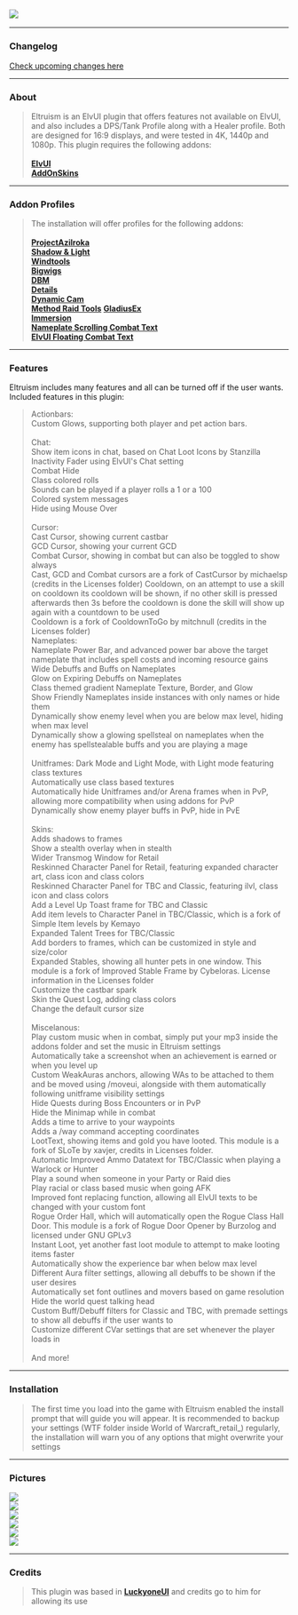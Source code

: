 ### [![](https://img.shields.io/badge/Eltruism-Join-steelblue.svg?longCache=true?style=flat-square&logo=discord)](https://discord.gg/cXfA56gmYW)
___
### Changelog
[Check upcoming changes here](https://github.com/eltreum0/eltruism/blob/main/Changelog.md)
___
### About
> Eltruism is an ElvUI plugin that offers features not available on ElvUI, and also includes a DPS/Tank Profile along with a Healer profile. Both are designed for 16:9 displays, and were tested in 4K, 1440p and 1080p. This plugin requires the following addons:\
 \
**[ElvUI](https://www.tukui.org/download.php/ui=elvui)** \
**[AddOnSkins](https://www.curseforge.com/wow/addons/addonskins)**
___
### Addon Profiles
> The installation will offer profiles for the following addons:\
 \
**[ProjectAzilroka](https://www.curseforge.com/wow/addons/projectazilroka)**\
**[Shadow & Light](https://www.tukui.orgaddons.php?id=38)** \
**[Windtools](https://www.curseforge.com/wow/addons/elvui-windtools)** \
**[Bigwigs](https://www.curseforge.com/wow/addons/big-wigs)** \
**[DBM](https://www.curseforge.com/wow/addons/deadly-boss-mods)** \
**[Details](https://www.curseforge.com/wow/addons/details)** \
**[Dynamic Cam](https://www.curseforge.com/wow/addons/dynamiccam)** \
**[Method Raid Tools](https://www.curseforge.com/wow/addons/method-raid-tools)**
**[GladiusEx](https://www.curseforge.com/wow/addons/gladiusex)** \
**[Immersion](https://www.curseforge.com/wow/addons/immersion)** \
**[Nameplate Scrolling Combat Text](https://www.curseforge.com/wow/addons/nameplate-scrolling-combat-text)** \
**[ElvUI Floating Combat Text](https://www.tukui.org/addons.php?id=137)** 
___
### Features
Eltruism includes many features and all can be turned off if the user wants. Included features in this plugin:

>Actionbars:\
Custom Glows, supporting both player and pet action bars.\
\
>Chat:\
Show item icons in chat, based on Chat Loot Icons by Stanzilla\
Inactivity Fader using ElvUI's Chat setting\
Combat Hide\
Class colored rolls\
Sounds can be played if a player rolls a 1 or a 100\
Colored system messages\
Hide using Mouse Over\
\
>Cursor:\
Cast Cursor, showing current castbar\
GCD Cursor, showing your current GCD\
Combat Cursor, showing in combat but can also be toggled to show always\
Cast, GCD and Combat cursors are a fork of CastCursor by michaelsp (credits in the Licenses folder)
Cooldown, on an attempt to use a skill on cooldown its cooldown will be shown, if no other skill is pressed afterwards then 3s before the cooldown is done the 
skill will show up again with a countdown to be used\
Cooldown is a fork of CooldownToGo by mitchnull (credits in the Licenses folder)
\
>Nameplates:\
Nameplate Power Bar, and advanced power bar above the target nameplate that includes spell costs and incoming resource gains\
Wide Debuffs and Buffs on Nameplates\
Glow on Expiring Debuffs on Nameplates\
Class themed gradient Nameplate Texture, Border, and Glow\
Show Friendly Nameplates inside instances with only names or hide them\
Dynamically show enemy level when you are below max level, hiding when max level\
Dynamically show a glowing spellsteal on nameplates when the enemy has spellstealable buffs and you are playing a mage\
\
>Unitframes:
Dark Mode and Light Mode, with Light mode featuring class textures\
Automatically use class based textures\
Automatically hide Unitframes and/or Arena frames when in PvP, allowing more compatibility when using addons for PvP\
Dynamically show enemy player buffs in PvP, hide in PvE\
\
Skins:\
Adds shadows to frames\
Show a stealth overlay when in stealth\
Wider Transmog Window for Retail\
Reskinned Character Panel for Retail, featuring expanded character art, class icon and class colors\
Reskinned Character Panel for TBC and Classic, featuring ilvl, class icon and class colors\
Add a Level Up Toast frame for TBC and Classic\
Add item levels to Character Panel in TBC/Classic, which is a fork of Simple Item levels by Kemayo\
Expanded Talent Trees for TBC/Classic\
Add borders to frames, which can be customized in style and size/color\
Expanded Stables, showing all hunter pets in one window. This module is a fork of Improved Stable Frame by Cybeloras. License information in the Licenses folder\
Customize the castbar spark\
Skin the Quest Log, adding class colors\
Change the default cursor size\
\
Miscelanous:\
Play custom music when in combat, simply put your mp3 inside the addons folder and set the music in Eltruism settings\
Automatically take a screenshot when an achievement is earned or when you level up\
Custom WeakAuras anchors, allowing WAs to be attached to them and be moved using /moveui, alongside with them automatically following unitframe visibility settings\
Hide Quests during Boss Encounters or in PvP\
Hide the Minimap while in combat\
Adds a time to arrive to your waypoints\
Adds a /way command accepting coordinates\
LootText, showing items and gold you have looted. This module is a fork of SLoTe by xavjer, credits in Licenses folder.\
Automatic Improved Ammo Datatext for TBC/Classic when playing a Warlock or Hunter\
Play a sound when someone in your Party or Raid dies\
Play racial or class based music when going AFK\
Improved font replacing function, allowing all ElvUI texts to be changed with your custom font\
Rogue Order Hall, which will automatically open the Rogue Class Hall Door. This module is a fork of Rogue Door Opener by Burzolog and licensed under GNU GPLv3\
Instant Loot, yet another fast loot module to attempt to make looting items faster\
Automatically show the experience bar when below max level\
Different Aura filter settings, allowing all debuffs to be shown if the user desires\
Automatically set font outlines and movers based on game resolution\
Hide the world quest talking head\
Custom Buff/Debuff filters for Classic and TBC, with premade settings to show all debuffs if the user wants to\
Customize different CVar settings that are set whenever the player loads in\
 \
And more!
___
### Installation
> The first time you load into the game with Eltruism enabled the install prompt that will guide you will appear. It is recommended to backup your settings (WTF folder inside World of Warcraft_retail_) regularly, the installation will warn you of any options that might overwrite your settings
___
### Pictures
[![](https://i.imgur.com/xEG4b4D.png)](https://i.imgur.com/xEG4b4D.png)
\
[![](https://i.imgur.com/5gXTAox.png)](https://i.imgur.com/5gXTAox.png)
\
[![](https://i.imgur.com/DQsDaYi.png)](https://i.imgur.com/DQsDaYi.png)
\
[![](https://i.imgur.com/NYwCfhG.png)](https://i.imgur.com/NYwCfhG.png)
\
[![](https://i.imgur.com/GDKdRmf.png)](https://i.imgur.com/GDKdRmf.png)
\
[![](https://i.imgur.com/eOt6YGU.png)](https://i.imgur.com/eOt6YGU.png)
___
### Credits
> This plugin was based in **[LuckyoneUI](httpswww.tukui.orgaddons.php?id=154)** and credits go to him for allowing its use
